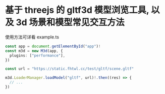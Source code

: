 # 基于 threejs 的 gltf3d 模型浏览工具, 以及 3d 场景和模型常见交互方法

使用方法可详看 example.ts

```ts
const app = document.getElementById("app")!
const m3d = new M3d(app, {
  plugins: ["performance"],
})

const url = "https://static.fhtwl.cc/test/gltf/scene.gltf"

m3d.LoaderManager.loadModel("gltf", url)!.then((res) => {
  // ...
})
```
